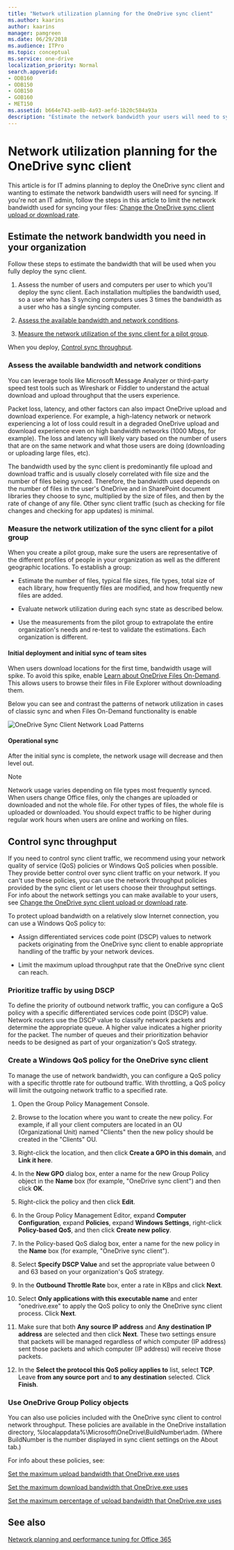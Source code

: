 ```yaml
---
title: "Network utilization planning for the OneDrive sync client"
ms.author: kaarins
author: kaarins
manager: pamgreen
ms.date: 06/29/2018
ms.audience: ITPro
ms.topic: conceptual
ms.service: one-drive
localization_priority: Normal
search.appverid:
- ODB160
- ODB150
- GOB150
- GOB160
- MET150
ms.assetid: b664e743-ae8b-4a93-aefd-1b20c584a93a
description: "Estimate the network bandwidth your users will need to sync their files with the OneDrive sync client."
---
```


# Network utilization planning for the OneDrive sync client

This article is for IT admins planning to deploy the OneDrive sync client and wanting to estimate the network bandwidth users will need for syncing. If you're not an IT admin, follow the steps in this article to limit the network bandwidth used for syncing your files: [Change the OneDrive sync client upload or download rate](https://support.office.com/article/71cc69da-2371-4981-8cc8-b4558bdda56e).
  
## Estimate the network bandwidth you need in your organization

Follow these steps to estimate the bandwidth that will be used when you fully deploy the sync client.
  
1. Assess the number of users and computers per user to which you'll deploy the sync client. Each installation multiplies the bandwidth used, so a user who has 3 syncing computers uses 3 times the bandwidth as a user who has a single syncing computer.
    
2. [Assess the available bandwidth and network conditions](network-utilization-planning.md#AssessAvailableBandwidth).
    
3. [Measure the network utilization of the sync client for a pilot group](network-utilization-planning.md#MeasureNetworkUtilization).
    
When you deploy, [Control sync throughput](network-utilization-planning.md#ControlSyncThroughput).
  
### Assess the available bandwidth and network conditions
<a name="AssessAvailableBandwidth"> </a>

You can leverage tools like Microsoft Message Analyzer or third-party speed test tools such as Wireshark or Fiddler to understand the actual download and upload throughput that the users experience. 
  
Packet loss, latency, and other factors can also impact OneDrive upload and download experience. For example, a high-latency network or network experiencing a lot of loss could result in a degraded OneDrive upload and download experience even on high bandwidth networks (1000 Mbps, for example). The loss and latency will likely vary based on the number of users that are on the same network and what those users are doing (downloading or uploading large files, etc).
  
The bandwidth used by the sync client is predominantly file upload and download traffic and is usually closely correlated with file size and the number of files being synced. Therefore, the bandwidth used depends on the number of files in the user's OneDrive and in SharePoint document libraries they choose to sync, multiplied by the size of files, and then by the rate of change of any file. Other sync client traffic (such as checking for file changes and checking for app updates) is minimal.
  
### Measure the network utilization of the sync client for a pilot group
<a name="MeasureNetworkUtilization"> </a>

When you create a pilot group, make sure the users are representative of the different profiles of people in your organization as well as the different geographic locations. To establish a group:
  
- Estimate the number of files, typical file sizes, file types, total size of each library, how frequently files are modified, and how frequently new files are added.
    
- Evaluate network utilization during each sync state as described below.
    
- Use the measurements from the pilot group to extrapolate the entire organization's needs and re-test to validate the estimations. Each organization is different.
    
#### Initial deployment and initial sync of team sites

When users download locations for the first time, bandwidth usage will spike. To avoid this spike, enable [Learn about OneDrive Files On-Demand](https://support.office.com/article/0e6860d3-d9f3-4971-b321-7092438fb38e). This allows users to browse their files in File Explorer without downloading them.
  
Below you can see and contrast the patterns of network utilization in cases of classic sync and when Files On-Demand functionality is enable
  
![OneDrive Sync Client Network Load Patterns](media/6c03ed78-0575-454a-9cf0-989c7ae7451a.png)
  
#### Operational sync

After the initial sync is complete, the network usage will decrease and then level out. 
  
> [!NOTE]
> Network usage varies depending on file types most frequently synced. When users change Office files, only the changes are uploaded or downloaded and not the whole file. For other types of files, the whole file is uploaded or downloaded. You should expect traffic to be higher during regular work hours when users are online and working on files. 
  
## Control sync throughput
<a name="ControlSyncThroughput"> </a>

If you need to control sync client traffic, we recommend using your network quality of service (QoS) policies or Windows QoS policies when possible. They provide better control over sync client traffic on your network. If you can't use these policies, you can use the network throughput policies provided by the sync client or let users choose their throughput settings. For info about the network settings you can make available to your users, see [Change the OneDrive sync client upload or download rate](https://support.office.com/article/71cc69da-2371-4981-8cc8-b4558bdda56e).
  
To protect upload bandwidth on a relatively slow Internet connection, you can use a Windows QoS policy to:
  
- Assign differentiated services code point (DSCP) values to network packets originating from the OneDrive sync client to enable appropriate handling of the traffic by your network devices. 
    
- Limit the maximum upload throughput rate that the OneDrive sync client can reach.
    
### Prioritize traffic by using DSCP

To define the priority of outbound network traffic, you can configure a QoS policy with a specific differentiated services code point (DSCP) value. Network routers use the DSCP value to classify network packets and determine the appropriate queue. A higher value indicates a higher priority for the packet. The number of queues and their prioritization behavior needs to be designed as part of your organization's QoS strategy.
  
### Create a Windows QoS policy for the OneDrive sync client

To manage the use of network bandwidth, you can configure a QoS policy with a specific throttle rate for outbound traffic. With throttling, a QoS policy will limit the outgoing network traffic to a specified rate.
  
1. Open the Group Policy Management Console.
    
2. Browse to the location where you want to create the new policy. For example, if all your client computers are located in an OU (Organizational Unit) named "Clients" then the new policy should be created in the "Clients" OU. 
    
3. Right-click the location, and then click **Create a GPO in this domain**, and **Link it here**. 
    
4. In the **New GPO** dialog box, enter a name for the new Group Policy object in the **Name** box (for example, "OneDrive sync client") and then click **OK**. 
    
5. Right-click the policy and then click **Edit**. 
    
6. In the Group Policy Management Editor, expand **Computer Configuration**, expand **Policies**, expand **Windows Settings**, right-click **Policy-based QoS**, and then click **Create new policy**. 
    
7. In the Policy-based QoS dialog box, enter a name for the new policy in the **Name** box (for example, "OneDrive sync client"). 
    
8. Select **Specify DSCP Value** and set the appropriate value between 0 and 63 based on your organization's QoS strategy. 
    
9. In the **Outbound Throttle Rate** box, enter a rate in KBps and click **Next**. 
    
10. Select **Only applications with this executable name** and enter "onedrive.exe" to apply the QoS policy to only the OneDrive sync client process. Click **Next**. 
    
11. Make sure that both **Any source IP address** and **Any destination IP address** are selected and then click **Next**. These two settings ensure that packets will be managed regardless of which computer (IP address) sent those packets and which computer (IP address) will receive those packets. 
    
12. In the **Select the protocol this QoS policy applies to** list, select **TCP**. Leave **from any source port** and **to any destination** selected. Click **Finish**.
    
### Use OneDrive Group Policy objects

You can also use policies included with the OneDrive sync client to control network throughput. These policies are available in the OneDrive installation directory, %localappdata%\Microsoft\OneDrive\BuildNumber\adm\. (Where BuildNumber is the number displayed in sync client settings on the About tab.)
  
For info about these policies, see:
  
[Set the maximum upload bandwidth that OneDrive.exe uses](use-group-policy.md#SetMaxUploadTput)
  
[Set the maximum download bandwidth that OneDrive.exe uses](use-group-policy.md#SetMaxDownloadTput)
  
[Set the maximum percentage of upload bandwidth that OneDrive.exe uses](use-group-policy.md#MaxBandwidth)
  
## See also
<a name="ControlSyncThroughput"> </a>

[Network planning and performance tuning for Office 365](https://support.office.com/article/e5f1228c-da3c-4654-bf16-d163daee8848)

